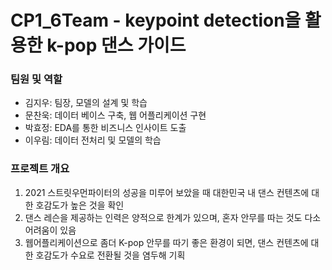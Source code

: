 # CP1_6Team - keypoint detection을 활용한 k-pop 댄스 가이드

### 팀원 및 역할

- 김지우: 팀장, 모델의 설계 및 학습
- 문찬욱: 데이터 베이스 구축, 웹 어플리케이션 구현
- 박효정: EDA를 통한 비즈니스 인사이트 도출
- 이우림: 데이터 전처리 및 모델의 학습

### 프로젝트 개요
1. 2021 스트릿우먼파이터의 성공을 미루어 보았을 때 대한민국 내 댄스 컨텐츠에 대한 호감도가 높은 것을 확인
2. 댄스 레슨을 제공하는 인력은 양적으로 한계가 있으며, 혼자 안무를 따는 것도 다소 어려움이 있음
3. 웹어플리케이션으로 좀더 K-pop 안무를 따기 좋은 환경이 되면, 댄스 컨텐츠에 대한 호감도가 수요로 전환될 것을 염두해 기획
